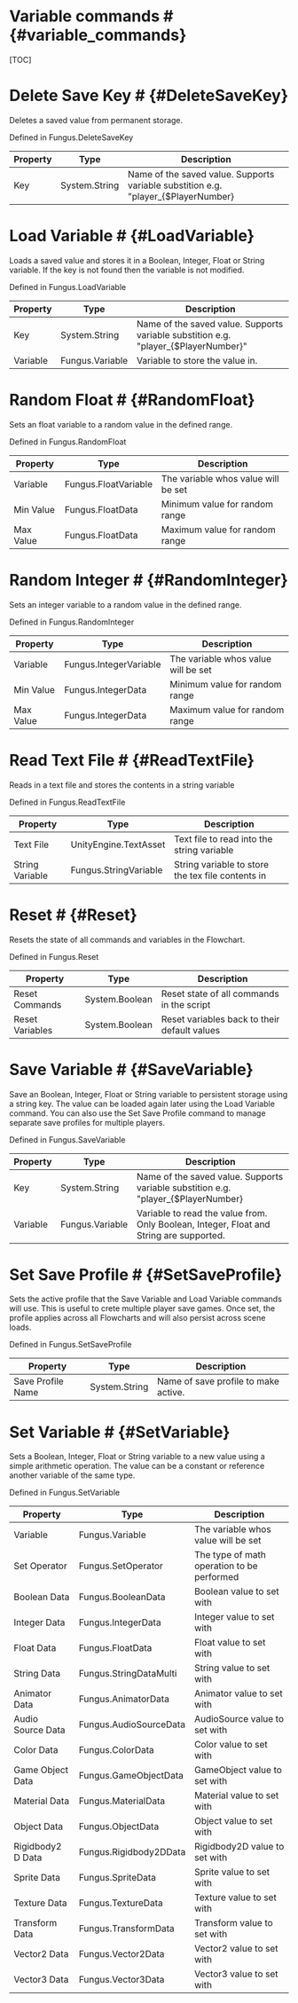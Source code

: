 # Variable commands # {#variable_commands}

[TOC]
# Delete Save Key # {#DeleteSaveKey}
Deletes a saved value from permanent storage.

Defined in Fungus.DeleteSaveKey

Property | Type | Description
 --- | --- | ---
Key | System.String | Name of the saved value. Supports variable substition e.g. "player_{$PlayerNumber}

# Load Variable # {#LoadVariable}
Loads a saved value and stores it in a Boolean, Integer, Float or String variable. If the key is not found then the variable is not modified.

Defined in Fungus.LoadVariable

Property | Type | Description
 --- | --- | ---
Key | System.String | Name of the saved value. Supports variable substition e.g. "player_{$PlayerNumber}"
Variable | Fungus.Variable | Variable to store the value in.

# Random Float # {#RandomFloat}
Sets an float variable to a random value in the defined range.

Defined in Fungus.RandomFloat

Property | Type | Description
 --- | --- | ---
Variable | Fungus.FloatVariable | The variable whos value will be set
Min Value | Fungus.FloatData | Minimum value for random range
Max Value | Fungus.FloatData | Maximum value for random range

# Random Integer # {#RandomInteger}
Sets an integer variable to a random value in the defined range.

Defined in Fungus.RandomInteger

Property | Type | Description
 --- | --- | ---
Variable | Fungus.IntegerVariable | The variable whos value will be set
Min Value | Fungus.IntegerData | Minimum value for random range
Max Value | Fungus.IntegerData | Maximum value for random range

# Read Text File # {#ReadTextFile}
Reads in a text file and stores the contents in a string variable

Defined in Fungus.ReadTextFile

Property | Type | Description
 --- | --- | ---
Text File | UnityEngine.TextAsset | Text file to read into the string variable
String Variable | Fungus.StringVariable | String variable to store the tex file contents in

# Reset # {#Reset}
Resets the state of all commands and variables in the Flowchart.

Defined in Fungus.Reset

Property | Type | Description
 --- | --- | ---
Reset Commands | System.Boolean | Reset state of all commands in the script
Reset Variables | System.Boolean | Reset variables back to their default values

# Save Variable # {#SaveVariable}
Save an Boolean, Integer, Float or String variable to persistent storage using a string key. The value can be loaded again later using the Load Variable command. You can also use the Set Save Profile command to manage separate save profiles for multiple players.

Defined in Fungus.SaveVariable

Property | Type | Description
 --- | --- | ---
Key | System.String | Name of the saved value. Supports variable substition e.g. "player_{$PlayerNumber}
Variable | Fungus.Variable | Variable to read the value from. Only Boolean, Integer, Float and String are supported.

# Set Save Profile # {#SetSaveProfile}
Sets the active profile that the Save Variable and Load Variable commands will use. This is useful to crete multiple player save games. Once set, the profile applies across all Flowcharts and will also persist across scene loads.

Defined in Fungus.SetSaveProfile

Property | Type | Description
 --- | --- | ---
Save Profile Name | System.String | Name of save profile to make active.

# Set Variable # {#SetVariable}
Sets a Boolean, Integer, Float or String variable to a new value using a simple arithmetic operation. The value can be a constant or reference another variable of the same type.

Defined in Fungus.SetVariable

Property | Type | Description
 --- | --- | ---
Variable | Fungus.Variable | The variable whos value will be set
Set Operator | Fungus.SetOperator | The type of math operation to be performed
Boolean Data | Fungus.BooleanData | Boolean value to set with
Integer Data | Fungus.IntegerData | Integer value to set with
Float Data | Fungus.FloatData | Float value to set with
String Data | Fungus.StringDataMulti | String value to set with
Animator Data | Fungus.AnimatorData | Animator value to set with
Audio Source Data | Fungus.AudioSourceData | AudioSource value to set with
Color Data | Fungus.ColorData | Color value to set with
Game Object Data | Fungus.GameObjectData | GameObject value to set with
Material Data | Fungus.MaterialData | Material value to set with
Object Data | Fungus.ObjectData | Object value to set with
Rigidbody2 D Data | Fungus.Rigidbody2DData | Rigidbody2D value to set with
Sprite Data | Fungus.SpriteData | Sprite value to set with
Texture Data | Fungus.TextureData | Texture value to set with
Transform Data | Fungus.TransformData | Transform value to set with
Vector2 Data | Fungus.Vector2Data | Vector2 value to set with
Vector3 Data | Fungus.Vector3Data | Vector3 value to set with

